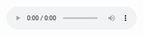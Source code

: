<!DOCTYPE html>
<html lang="en">
<head>
<meta charset="UTF-8">
<title>Play MP3 File</title>
</head>
<body>
<audio controls>
  <source src="https://gh-proxy.com/https://github.com/wangtongvip/doc/blob/main/demo.mp3" type="audio/mpeg">
</audio>
</body>
</html>
